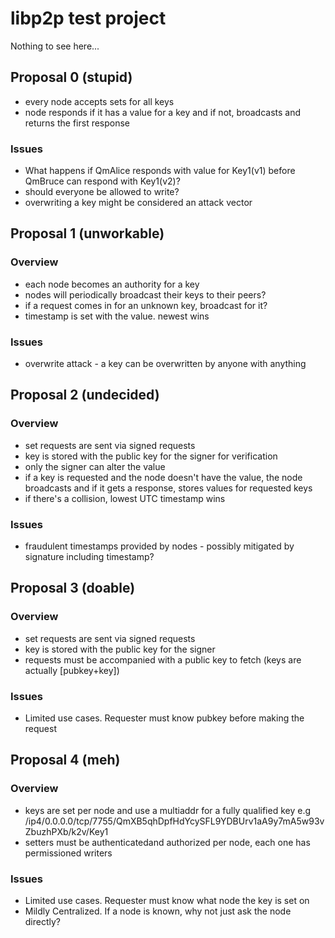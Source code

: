 # libp2p test project

Nothing to see here...

## Proposal 0 (stupid)

- every node accepts sets for all keys
- node responds if it has a value for a key and if not, broadcasts and returns the first response

### Issues

- What happens if QmAlice responds with value for Key1(v1) before QmBruce can respond with Key1(v2)?
- should everyone be allowed to write?
- overwriting a key might be considered an attack vector

## Proposal 1 (unworkable)

### Overview

- each node becomes an authority for a key
- nodes will periodically broadcast their keys to their peers?
- if a request comes in for an unknown key, broadcast for it?
- timestamp is set with the value.  newest wins

### Issues

- overwrite attack - a key can be overwritten by anyone with anything

## Proposal 2 (undecided)

### Overview

- set requests are sent via signed requests
- key is stored with the public key for the signer for verification
- only the signer can alter the value
- if a key is requested and the node doesn't have the value, the node broadcasts and if it gets a response, stores values for requested keys
- if there's a collision, lowest UTC timestamp wins

### Issues

- fraudulent timestamps provided by nodes - possibly mitigated by signature including timestamp?

## Proposal 3 (doable)

### Overview

- set requests are sent via signed requests
- key is stored with the public key for the signer
- requests must be accompanied with a public key to fetch (keys are actually [pubkey+key])

### Issues

- Limited use cases.  Requester must know pubkey before making the request

## Proposal 4 (meh)

### Overview

- keys are set per node and use a multiaddr for a fully qualified key e.g /ip4/0.0.0.0/tcp/7755/QmXB5qhDpfHdYcySFL9YDBUrv1aA9y7mA5w93vZbuzhPXb/k2v/Key1
- setters must be authenticatedand authorized per node, each one has permissioned writers

### Issues

- Limited use cases.  Requester must know what node the key is set on
- Mildly Centralized.  If a node is known, why not just ask the node directly?
